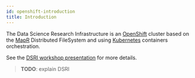 ```yaml
---
id: openshift-introduction
title: Introduction
---
```


The Data Science Research Infrastructure is an [OpenShift](https://www.openshift.com/) cluster based on the [MapR](https://mapr.com/) Distributed FileSystem and using [Kubernetes](https://kubernetes.io/) containers orchestration.

See the [DSRI workshop presentation](/dsri-documentation/resource/dsri_openshift_workshop.pdf) for more details.

> **TODO**: explain DSRI

